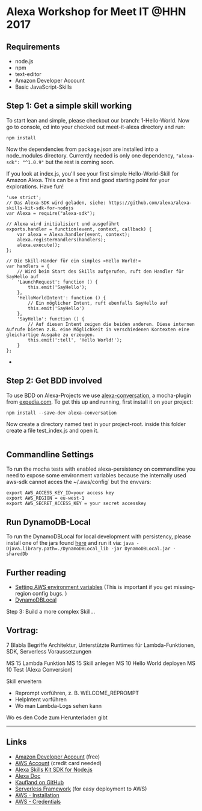 # Alexa Workshop for Meet IT @HHN 2017

## Requirements

- node.js
- npm
- text-editor
- Amazon Developer Account
- Basic JavaScript-Skills


## Step 1: Get a simple skill working

To start lean and simple, please checkout our branch: 1-Hello-World. Now go to console, cd into your checked out meet-it-alexa directory and run:

```
npm install
```

Now the dependencies from package.json are installed into a node_modules directory. Currently needed is only one dependency, `"alexa-sdk": "^1.0.9"` but the rest is coming soon.

If you look at index.js, you'll see your first simple Hello-World-Skill for Amazon Alexa. This can be a first and good starting point for your explorations. Have fun!

````
'use strict';
// Das Alexa-SDK wird geladen, siehe: https://github.com/alexa/alexa-skills-kit-sdk-for-nodejs
var Alexa = require("alexa-sdk");

// Alexa wird initialisiert und ausgeführt
exports.handler = function(event, context, callback) {
    var alexa = Alexa.handler(event, context);
    alexa.registerHandlers(handlers);
    alexa.execute();
};

// Die Skill-Hander für ein simples »Hello World!«
var handlers = {
	// Wird beim Start des Skills aufgerufen, ruft den Handler für SayHello auf
    'LaunchRequest': function () {
        this.emit('SayHello');
    },
    'HelloWorldIntent': function () {
    	// Ein möglicher Intent, ruft ebenfalls SayHello auf
        this.emit('SayHello')
    },
    'SayHello': function () {
    	// Auf diesen Intent zeigen die beiden anderen. Diese internen Aufrufe bieten z.B. eine Möglichkeit in verschiedenen Kontexten eine gleichartige Ausgabe zu erzeugen.
        this.emit(':tell', 'Hello World!');
    }
};

````

- 

## Step 2: Get BDD involved

To use BDD on Alexa-Projects we use [alexa-conversation](https://www.npmjs.com/package/alexa-conversation), a mocha-plugin from [expedia.com](https://techblog.expedia.com/2017/02/13/conversational-integration-tests-for-your-alexa-skills-nodejs/). To get this up and running, first install it on your project:

````
npm install --save-dev alexa-conversation
````

Now create a directory named test in your project-root. inside this folder create a file test_index.js and open it.

````

````

## Commandline Settings

To run the mocha tests with enabled alexa-persistency on commandline you need to expose some environment variables because the internally used aws-sdk cannot acces the ~/.aws/config` but the envvars:

```
export AWS_ACCESS_KEY_ID=your access key
export AWS_REGION = eu-west-1
export AWS_SECRET_ACCESS_KEY = your secret accesskey
```

## Run DynamoDB-Local

To run the DynamoDBLocal for local development with persistency, please install one of the jars found [here](http://docs.aws.amazon.com/amazondynamodb/latest/developerguide/DynamoDBLocal.html) and run it via: `java -Djava.library.path=./DynamoDBLocal_lib -jar DynamoDBLocal.jar -sharedDb`

## Further reading

- [Setting AWS environment variables](http://docs.aws.amazon.com/cli/latest/topic/config-vars.html#general-options) (This is important if you get missing-region config bugs. )
- [DynamoDBLocal](http://docs.aws.amazon.com/amazondynamodb/latest/developerguide/DynamoDBLocal.html)


Step 3: Build a more complex Skill...

## Vortrag:

7 Blabla
  Begriffe
  Architektur, Unterstützte Runtimes für Lambda-Funktionen, SDK, Serverless
  Voraussetzungen

MS 15 Lambda Funktion
MS 15 Skill anlegen
MS 10 Hello World deployen
MS 10 Test (Alexa Conversion)

Skill erweitern
- Reprompt vorführen, z. B. WELCOME_REPROMPT
- HelpIntent vorführen
- Wo man Lambda-Logs sehen kann

Wo es den Code zum Herunterladen gibt


----
## Links

* [Amazon Developer Account](https://developer.amazon.com) (free)
* [AWS Account](https://aws.amazon.com) (credit card needed)
* [Alexa Skills Kit SDK for Node.js](https://github.com/alexa/alexa-skills-kit-sdk-for-nodejs)
* [Alexa Doc](https://developer.amazon.com/public/solutions/alexa/alexa-skills-kit/overviews/steps-to-build-a-custom-skill)
* [Kaufland on GitHub](https://github.com/kaufland)
* [Serverless Framework](https://serverless.com) (for easy deployment to AWS)
 * [AWS - Installation](https://serverless.com/framework/docs/providers/aws/guide/installation)
 * [AWS - Credentials](https://serverless.com/framework/docs/providers/aws/guide/credentials#creating-aws-access-keys)
